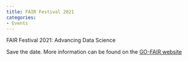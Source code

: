 ```yaml
---
title: FAIR Festival 2021
categories:
- Events
---
```


FAIR Festival 2021: Advancing Data Science

Save the date. More information can be found on the [GO-FAIR website](https://www.go-fair.org/events/fair-festival-2021/)
